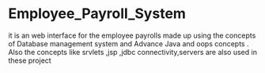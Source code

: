 # Employee_Payroll_System
it is an web interface for the employee payrolls made up using the concepts of Database management system and Advance Java and oops concepts . Also the concepts like srvlets ,jsp ,jdbc connectivity,servers are also used in these project
